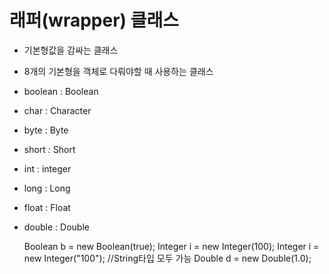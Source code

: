 래퍼(wrapper) 클래스
=================

* 기본형값을 감싸는 클래스
* 8개의 기본형을 객체로 다뤄야할 때 사용하는 클래스


* boolean : Boolean
* char : Character
* byte : Byte
* short : Short
* int : integer
* long : Long
* float : Float
* double : Double


    Boolean b = new Boolean(true);
    Integer i = new Integer(100);
    Integer i = new Integer("100"); //String타입 모두 가능
    Double d = new Double(1.0);

